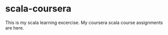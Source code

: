 # scala-coursera

This is my scala learning excercise. My coursera scala course assignments are here.
